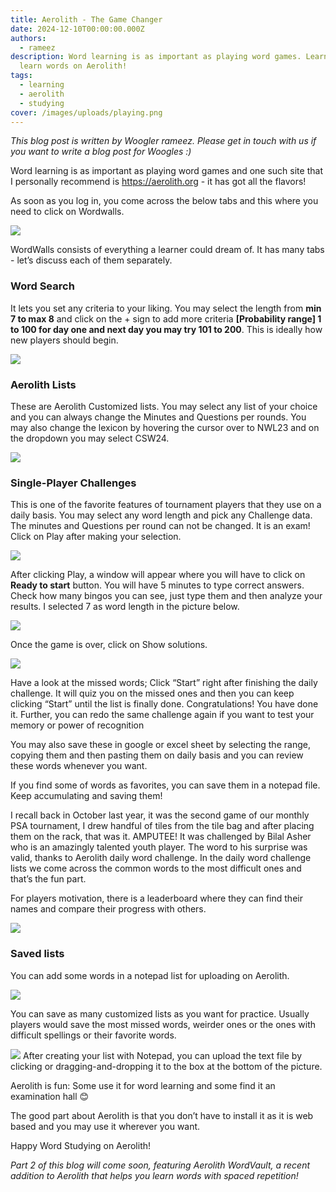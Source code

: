 ```yaml
---
title: Aerolith - The Game Changer
date: 2024-12-10T00:00:00.000Z
authors:
  - rameez
description: Word learning is as important as playing word games. Learn how to
  learn words on Aerolith!
tags:
  - learning
  - aerolith
  - studying
cover: /images/uploads/playing.png
---
```

*This blog post is written by Woogler rameez. Please get in touch with us if you want to write a blog post for Woogles :)*

Word learning is as important as playing word games and one such site that I personally recommend is <https://aerolith.org> - it has got all the flavors!

As soon as you log in, you come across the below tabs and this where you need to click on Wordwalls. 

![](/images/uploads/header.png)

WordWalls consists of everything a learner could dream of. It has many tabs - let’s discuss each of them separately.

### Word Search

It lets you set any criteria to your liking. You may select the length from **min 7 to max 8** and click on the + sign to add more criteria **\[Probability range] 1 to 100 for day one and next day you may try 101 to 200**. This is ideally how new players should begin.

![](/images/uploads/wordsearch.png)

### Aerolith Lists

These are Aerolith Customized lists. You may select any list of your
choice and you can always change the Minutes and Questions per
rounds. You may also change the lexicon by hovering the cursor over
to NWL23 and on the dropdown you may select CSW24.

![](/images/uploads/aerolith_lists.png)

### Single-Player Challenges

This is one of the favorite features of tournament players that they
use on a daily basis. You may select any word length and pick any
Challenge data. The minutes and Questions per round can not be
changed. It is an exam! Click on Play after making your selection.

![](/images/uploads/challenges.png)

After clicking Play, a window will appear where you will have to
click on **Ready to start** button. You will have 5 minutes to type
correct answers. Check how many bingos you can see, just type them
and then analyze your results. I selected 7 as word length in the picture below.

![](/images/uploads/playing.png)

Once the game is over, click on Show solutions.

![](/images/uploads/solutions.png)

Have a look at the missed words; Click “Start” right after
finishing the daily challenge. It will quiz you on the missed ones
and then you can keep clicking “Start” until the list is finally
done. Congratulations! You have done it. Further, you can redo the
same challenge again if you want to test your memory or power of
recognition

You may also save these in google or excel sheet by selecting the
range, copying them and then pasting them on daily basis and you can
review these words whenever you want.

If you find some of words as favorites, you can save them in a
notepad file. Keep accumulating and saving them!

I recall back in October last year, it was the second game of our
monthly PSA tournament, I drew handful of tiles from the tile bag and
after placing them on the rack, that was it. AMPUTEE! It was
challenged by Bilal Asher who is an amazingly talented youth
player. The word to his surprise was valid, thanks to Aerolith daily
word challenge. In the daily word challenge lists we come across the
common words to the most difficult ones and that’s the fun part.  

For players motivation, there is a leaderboard where they can find
their names and compare their progress with others.

![](/images/uploads/leaderboard.png)

### Saved lists

You can add some words in a notepad list for uploading on
Aerolith. 

![](/images/uploads/savedlist-textfile.png)

You can save as many customized lists as you want for practice.
Usually players would save the most missed words, weirder ones or the
ones with difficult spellings or their favorite words.

![](/images/uploads/savedlists-upload.png)
 After creating your list with Notepad, you can upload the text file by clicking or dragging-and-dropping it to the box at the bottom of the picture.

Aerolith is fun: Some use it for word learning and some find it an
examination hall 😊

The good part about Aerolith is that you don’t have to install it as it is web
based and you may use it wherever you want.

Happy Word Studying on Aerolith!

*Part 2 of this blog will come soon, featuring Aerolith WordVault, a recent addition to Aerolith that helps you learn words with spaced repetition!*
